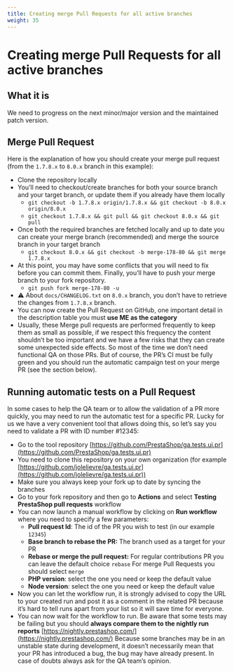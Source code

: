 ```yaml
---
title: Creating merge Pull Requests for all active branches
weight: 35
---
```

# Creating merge Pull Requests for all active branches

## What it is
We need to progress on the next minor/major version and the maintained patch version. 

## Merge Pull Request

Here is the explanation of how you should create your merge pull request (from the `1.7.8.x` to `8.0.x` branch in this example):

- Clone the repository locally
- You’ll need to checkout/create branches for both your source branch and your target branch, or update them if you already have them locally
  - `git checkout -b 1.7.8.x origin/1.7.8.x && git checkout -b 8.0.x origin/8.0.x`
  - `git checkout 1.7.8.x && git pull && git checkout 8.0.x && git pull`
- Once both the required branches are fetched locally and up to date you can create your merge branch (recommended) and merge the source branch in your target branch
  - `git checkout 8.0.x && git checkout -b merge-178-80 && git merge 1.7.8.x`
- At this point, you may have some conflicts that you will need to fix before you can commit them. Finally, you’ll have to push your merge branch to your fork repository.
  - `git push fork merge-178-80 -u`
- ⚠️ About `docs/CHANGELOG.txt` on `8.0.x` branch, you don’t have to retrieve the changes from `1.7.8.x` branch.
- You can now create the Pull Request on GitHub, one important detail in the description table you must **use ME as the category**
- Usually, these Merge pull requests are performed frequently to keep them as small as possible, if we respect this frequency the content shouldn’t be too important and we have a few risks that they can create some unexpected side effects. So most of the time we don’t need functional QA on those PRs. But of course, the PR’s CI must be fully green and you should run the automatic campaign test on your merge PR (see the section below).

## Running automatic tests on a Pull Request

In some cases to help the QA team or to allow the validation of a PR more quickly, you may need to run the automatic test for a specific PR. Lucky for us we have a very convenient tool that allows doing this, so let’s say you need to validate a PR with ID number #12345:

- Go to the tool repository [https://github.com/PrestaShop/ga.tests.ui.pr](https://github.com/PrestaShop/ga.tests.ui.pr)
- You need to clone this repository on your own organization (for example [https://github.com/jolelievre/ga.tests.ui.pr](https://github.com/jolelievre/ga.tests.ui.pr))
- Make sure you always keep your fork up to date by syncing the branches
- Go to your fork repository and then go to **Actions** and select **Testing PrestaShop pull requests** workflow
- You can now launch a manual workflow by clicking on **Run workflow** where you need to specify a few parameters:
  - **Pull request Id**: The id of the PR you wish to test (in our example `12345`)
  - **Base branch to rebase the PR:** The branch used as a target for your PR
  - **Rebase or merge the pull request:** For regular contributions PR you can leave the default choice `rebase` For merge Pull Requests you should select `merge`
  - **PHP version**: select the one you need or keep the default value
  - **Node version**: select the one you need or keep the default value
- Now you can let the workflow run, it is strongly advised to copy the URL to your created run and post it as a comment in the related PR because it’s hard to tell runs apart from your list so it will save time for everyone.
- You can now wait for the workflow to run. Be aware that some tests may be failing but you should **always compare them to the nightly run reports** [https://nightly.prestashop.com/](https://nightly.prestashop.com/) Because some branches may be in an unstable state during development, it doesn’t necessarily mean that your PR has introduced a bug, the bug may have already present. In case of doubts always ask for the QA team’s opinion.
